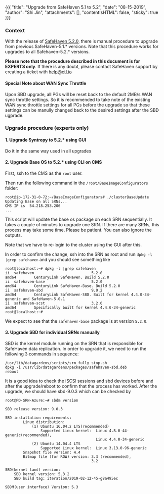 {{{
  "title": "Upgrade from SafeHaven 5.1 to 5.2",
  "date": "08-15-2019",
  "author": "Shi Jin",
  "attachments": [],
  "contentIsHTML": false,
  "sticky": true
}}}

### Context
With the release of [SafeHaven 5.2.0](SafeHaven5.2.0-Release-Notes.md), there is manual procedure to upgrade from previous SafeHaven-5.1.* versions. Note that this procedure works for upgrades to all Safehaven-5.2.* versions.

**Please note that the procedure described in this document is for EXPERTS only**. If there is any doubt, please contact SafeHaven support by creating a ticket with help@ctl.io

#### Special Note about WAN Sync Throttle
Upon SBD upgrade, all PGs will be reset back to the default 2MB/s WAN sync throttle settings. So it is recommended to take note of the existing WAN sync throttle settings for all PGs before the upgrade so that these settings can be manully changed back to the desired settings after the SBD ugprade.

### Upgrade procedure (experts only)
#### 1. Upgrade Syntropy to 5.2.* using GUI
Do it in the same way used in all upgrades
#### 2. Upgrade Base OS to 5.2.* using CLI on CMS 
First, ssh to the CMS as the `root` user.

Then run the following command in the `/root/BaseImageConfigurators` folder:
```
root@ip-172-31-0-72:~/BaseImageConfigurators# ./clusterBaseUpdate 
Updating Base on all SRNs...
CMS IP is  54.218.253.206
...
```
This script will update the base os package on each SRN sequentially. It takes a couple of minutes to upgrade one SRN. If there are many SRNs, this process may take some time. Please be patient. You can also ignore the outputs.

Note that we have to re-login to the cluster using the GUI after this.

In order to confirm the change, ssh into the SRN as root and run `dpkg -l |grep safehaven` and you should see something like
```
root@localhost:~# dpkg -l |grep safehaven
ii  safehaven                          5.2.0                                      amd64        CenturyLink SafeHaven. Build 5.2.0
ii  safehaven-base                     5.2.0                                      amd64        CenturyLink SafeHaven-Base. Build 5.2.0
ii  safehaven-sbd                      9.0.2                                      amd64        CenturyLink SafeHaven-SBD. Built for kernel 4.4.0-34-generic and SafeHaven-5.0.1
ii  safehaven-scst                     3.2.0                                      amd64        Specifically built for kernel 4.4.0-34-generic
root@localhost:~# 
```
We expect to see that the `safehaven-base` package is at version `5.2.0`.

#### 3. Upgrade SBD for individual SRNs manually
SBD is the kernel module running on the SRN that is responsible for SafeHaven data replication. 
In order to upgrade it, we need to run the following 3 commands in sequence:
```
/usr/lib/datagardens/scripts/srn_fully_stop.sh 
dpkg -i /usr/lib/datagardens/packages/safehaven-sbd.deb
reboot
```
It is a good idea to check the iSCSI sessions and sbd devices before and after the upgrade/reboot to confirm that the process has worked.
After the upgrade, we should have sbd-9.0.3 which can be checked by
```
root@PD-SRN-Azure:~# sbdm version

SBD release version: 9.0.3 
    
SBD installation requirements: 
        Linux distribution: 
            (1) Ubuntu 16.04.2 LTS(recommended) 
                Supported Linux kernel:  Linux 4.8.0-44-generic(recommended), 
                                         Linux 4.4.0-34-generic 
            (2) Ubuntu 14.04.4 LTS 
                Supported Linux kernel:  Linux 3.13.0-96-generic 
        Snapshot file version: 4.4 
        Bitmap file (for ROW) version: 3.3 (recommended), 
                                       3.2 

SBD(kernel land) version:
    SBD kernel version: 5.3.2 
    SBD build tag: iteration/2019-02-12-45-g8a495ec 
 
SBDM(user interface) Version: 5.3 
```